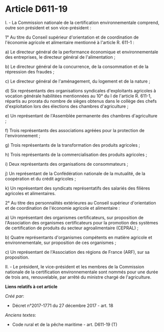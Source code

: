 # Article D611-19

I. - La Commission nationale de la certification environnementale comprend, outre son président et son vice-président : 

1° Au titre du Conseil supérieur d'orientation et de coordination de l'économie agricole et alimentaire mentionné à l'article
R. 611-1 : 

a) Le directeur général de la performance économique et environnementale des entreprises, le directeur général de
l'alimentation ; 

b) Le directeur général de la concurrence, de la consommation et de la répression des fraudes ; 

c) Le directeur général de l'aménagement, du logement et de la nature ; 

d) Six représentants des organisations syndicales d'exploitants agricoles à vocation générale habilitées mentionnées au 10°
du I de l'article R. 611-1, répartis au prorata du nombre de sièges obtenus dans le collège des chefs d'exploitation lors des
élections des chambres d'agriculture ; 

e) Un représentant de l'Assemblée permanente des chambres d'agriculture ; 

f) Trois représentants des associations agréées pour la protection de l'environnement ; 

g) Trois représentants de la transformation des produits agricoles ; 

h) Trois représentants de la commercialisation des produits agricoles ; 

i) Deux représentants des organisations de consommateurs ; 

j) Un représentant de la Confédération nationale de la mutualité, de la coopération et du crédit agricoles ; 

k) Un représentant des syndicats représentatifs des salariés des filières agricoles et alimentaires. 

2° Au titre des personnalités extérieures au Conseil supérieur d'orientation et de coordination de l'économie agricole et
alimentaire : 

a) Un représentant des organismes certificateurs, sur proposition de l'Association des organismes certificateurs pour la
promotion des systèmes de certification de produits du secteur agroalimentaire (CEPRAL) ; 

b) Quatre représentants d'organismes compétents en matière agricole et environnementale, sur proposition de ces organismes ; 

c) Un représentant de l'Association des régions de France (ARF), sur sa proposition. 

II. - Le président, le vice-président et les membres de la Commission nationale de la certification environnementale sont
nommés pour une durée de trois ans, renouvelable, par arrêté du ministre chargé de l'agriculture.

**Liens relatifs à cet article**

_Créé par_:

  - Décret n°2017-1771 du 27 décembre 2017 - art. 18

_Anciens textes_:

  - Code rural et de la pêche maritime - art. D611-19 (T)
